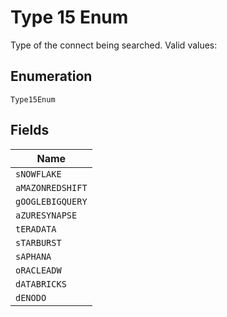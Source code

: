 
# Type 15 Enum

Type of the connect being searched. Valid values:

## Enumeration

`Type15Enum`

## Fields

| Name |
|  --- |
| `sNOWFLAKE` |
| `aMAZONREDSHIFT` |
| `gOOGLEBIGQUERY` |
| `aZURESYNAPSE` |
| `tERADATA` |
| `sTARBURST` |
| `sAPHANA` |
| `oRACLEADW` |
| `dATABRICKS` |
| `dENODO` |

